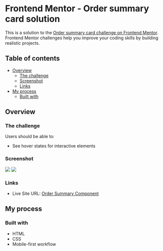 # Frontend Mentor - Order summary card solution

This is a solution to the [Order summary card challenge on Frontend Mentor](https://www.frontendmentor.io/challenges/order-summary-component-QlPmajDUj). Frontend Mentor challenges help you improve your coding skills by building realistic projects. 

## Table of contents

- [Overview](#overview)
  - [The challenge](#the-challenge)
  - [Screenshot](#screenshot)
  - [Links](#links)
- [My process](#my-process)
  - [Built with](#built-with)

## Overview

### The challenge

Users should be able to:

- See hover states for interactive elements

### Screenshot

![](![](https://github.com/AnDel55/order-summary-component-component/blob/main/screenshots/desktop.jpeg))
![](![](https://github.com/AnDel55/order-summary-component-component/blob/main/screenshots/mobile.jpeg))

### Links

- Live Site URL: [Order Summary Component](https://anel-order-summary-component.netlify.app)

## My process

### Built with

- HTML
- CSS
- Mobile-first workflow